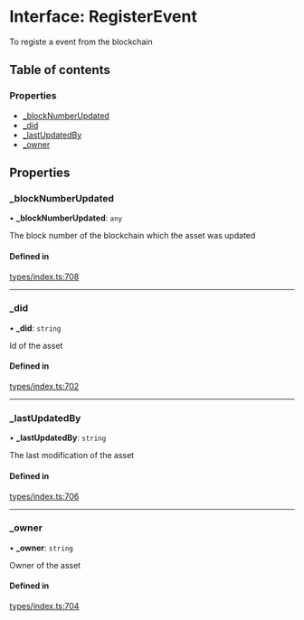 # Interface: RegisterEvent

To registe a event from the blockchain

## Table of contents

### Properties

- [\_blockNumberUpdated](RegisterEvent.md#_blocknumberupdated)
- [\_did](RegisterEvent.md#_did)
- [\_lastUpdatedBy](RegisterEvent.md#_lastupdatedby)
- [\_owner](RegisterEvent.md#_owner)

## Properties

### \_blockNumberUpdated

• **\_blockNumberUpdated**: `any`

The block number of the blockchain which the asset was updated

#### Defined in

[types/index.ts:708](https://github.com/nevermined-io/components-catalog/blob/c3c2dc1/lib/src/types/index.ts#L708)

___

### \_did

• **\_did**: `string`

Id of the asset

#### Defined in

[types/index.ts:702](https://github.com/nevermined-io/components-catalog/blob/c3c2dc1/lib/src/types/index.ts#L702)

___

### \_lastUpdatedBy

• **\_lastUpdatedBy**: `string`

The last modification of the asset

#### Defined in

[types/index.ts:706](https://github.com/nevermined-io/components-catalog/blob/c3c2dc1/lib/src/types/index.ts#L706)

___

### \_owner

• **\_owner**: `string`

Owner of the asset

#### Defined in

[types/index.ts:704](https://github.com/nevermined-io/components-catalog/blob/c3c2dc1/lib/src/types/index.ts#L704)
